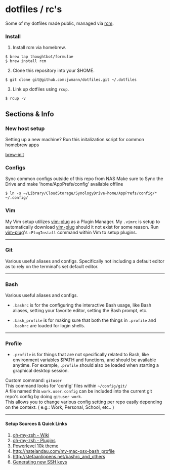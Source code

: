 # dotfiles / rc's

Some of my dotfiles made public, managed via [rcm][1].

### Install

1. Install rcm via homebrew.

```
$ brew tap thoughtbot/formulae
$ brew install rcm
```

2. Clone this repository into your $HOME.

```
$ git clone git@github.com:jwmann/dotfiles.git ~/.dotfiles
```

3. Link up dotfiles using `rcup`.

```
$ rcup -v
```

## Sections & Info

### New host setup

Setting up a new machine?
Run this initalization script for common homebrew apps

[brew-init](https://gist.github.com/jwmann/db1b4d900c1de8a695118c6279a95d11)

### Configs

Sync common configs outside of this repo from NAS
Make sure to Sync the Drive and make 'home/AppPrefs/config' available offline

```
$ ln -s ~/Library/CloudStorage/SynologyDrive-home/AppPrefs/config/* ~/.config/
```

### Vim

My Vim setup utilizes [vim-plug][2] as a Plugin Manager.
My `.vimrc` is setup to automatically download [vim-plug][2] should it not exist for some reason.
Run [vim-plug][2]'s `:PlugInstall` command within Vim to setup plugins.

---

### Git

Various useful aliases and configs.
Specifically not including a default editor as to rely on the terminal's set default editor.

---

### Bash

Various useful aliases and configs.

- `.bashrc` is for the configuring the interactive Bash usage, like Bash aliases, setting your favorite editor, setting the Bash prompt, etc.

- `.bash_profile` is for making sure that both the things in `.profile` and `.bashrc` are loaded for login shells.

---

### Profile

- `.profile` is for things that are not specifically related to Bash, like environment variables $PATH and functions, and should be available anytime. For example, `.profile` should also be loaded when starting a graphical desktop session.

Custom command: `gituser`  
This command looks for 'config' files within `~/config/git/`  
A file named this `work.user.config` can be included into the current git repo's config by doing `gituser work`.  
This allows you to change various config setting per repo easily depending on the context. ( e.g.: Work, Personal, School, etc.. )

---

#### Setup Sources & Quick Links

1. [oh-my-zsh - Wiki](https://github.com/ohmyzsh/ohmyzsh/wiki)
2. [oh-my-zsh - Plugins](https://github.com/ohmyzsh/ohmyzsh/tree/master/plugins)
3. [Powerlevel 10k theme](https://github.com/romkatv/powerlevel10k)
4. http://natelandau.com/my-mac-osx-bash_profile
5. http://stefaanlippens.net/bashrc_and_others
6. [Generating new SSH keys](https://docs.github.com/en/authentication/connecting-to-github-with-ssh/generating-a-new-ssh-key-and-adding-it-to-the-ssh-agent)

[1]: https://github.com/thoughtbot/rcm
[2]: https://github.com/junegunn/vim-plug
